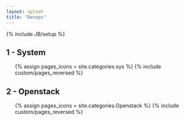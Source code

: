 ```yaml
---
layout: splash
title: "Devops"
---
```

{% include JB/setup %}

## 1 - System

<ul class="thumbnails">
  {% assign pages_icons = site.categories.sys %}
  {% include custom/pages_reversed %}
</ul>


## 2 - Openstack

<ul class="thumbnails">
  {% assign pages_icons = site.categories.Openstack %}
  {% include custom/pages_reversed %}
</ul>


